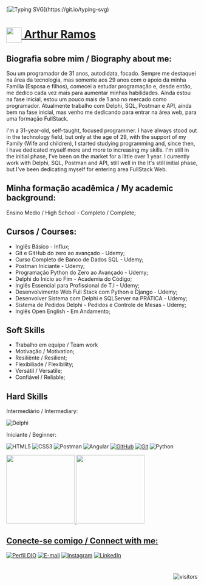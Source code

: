 [![Typing SVG](https://readme-typing-svg.herokuapp.com?duration=5000&pause=60&color=CFCECB&center=falso&vCenter=falso&lines=👋+Olá+sou+o+Arthur+Ramos;+Hi,+I'm+Arthur+Ramos;)](https://git.io/typing-svg)
<h1>
    <a href="https://web.dio.me/users/arthur_framos?tab=skills&page=1">
     <img align="center" width="40px" src="https://hermes.digitalinnovation.one/assets/diome/logo-minimized.png">
 Arthur Ramos
</a>
</h1>
  <h2><strong>Biografia sobre mim / Biography about me:</strong></h2>
    <p>
      Sou um programador de 31 anos, autodidata, focado. Sempre me destaquei na área da tecnologia, mas somente aos 
      29 anos com o apoio da minha Família (Esposa e filhos), comecei a estudar programação e, desde então, me dedico cada vez mais para aumentar minhas habilidades. Ainda estou na fase inicial, estou um pouco mais de 1 ano no mercado como programador. Atualmente trabalho com Delphi, SQL, Postman e API, ainda bem na fase inicial, mas venho me dedicando para entrar na área web, para uma formação FullStack.
    </p>
    <p>
      I'm a 31-year-old, self-taught, focused programmer. I have always stood out in the technology field, but only at the age of 29, with the support of my Family (Wife and children), I started studying programming and, since then, I have dedicated myself more and more to increasing my skills. I'm still in the initial phase, I've been on the market for a little over 1 year. I currently work with Delphi, SQL, Postman and API, still well in the It's still  initial phase, but I've been dedicating myself for entering area  FullStack Web.
    </p>   

  <h2>
    <strong>Minha formação acadêmica / My academic background:</strong>
  </h2>
    <p>Ensino Medio / High School - Completo / Complete;</p>
  <h2>
    <strong>Cursos / Courses:</strong>
   </h2>
  <ul>
    <li>Inglês Básico - Influx;</li>
    <li>Git e GitHub do zero ao avançado - Udemy;</li>
    <li>Curso Completo de Banco de Dados SQL - Udemy;</li>
    <li>Postman Iniciante - Udemy;</li>
    <li>Programação Python do Zero ao Avançado - Udemy;</li>
    <li>Delphi do Inicio ao Fim - Academia do Código;</li>
    <li>Inglês Essencial para Profissional de T.I - Udemy;</li>
    <li>Desenvolvimento Web Full Stack com Python e Django - Udemy;</li>
    <li>Desenvolver Sistema com Delphi e SQLServer na PRÁTICA - Udemy;</li>
    <li>Sistema de Pedidos Delphi - Pedidos e Controle de Mesas - Udemy;</li>
    <li>Inglês Open English - Em Andamento;</li>
  </ul>

<h2><strong>Soft Skills</strong></h2>
  <ul>
    <li>Trabalho em equipe / Team work</li>
    <li>Motivação / Motivation;</li>
    <li>Resiliênte / Resilient;</li>
    <li>Flexibiliade / Flexibility;</li>
    <li>Versátil / Versatile;</li>
    <li>Confiável / Reliable;</li>
  </ul>    

<h2><strong>Hard Skills</strong></h2>

<p>Intermediário / Intermediary:</p>

![Delphi](https://img.shields.io/badge/Delphi-000?style=for-the-badge&logo=Delphi)


 <p>Iniciante / Beginner:</p>

![HTML5](https://img.shields.io/badge/HTML5-000?style=for-the-badge&logo=html5)
![CSS3](https://img.shields.io/badge/CSS3-000?style=for-the-badge&logo=css3&logoColor=264CE4)
![Postman](https://img.shields.io/badge/Postman-000?style=for-the-badge&logo=Postman)
![Angular](https://img.shields.io/badge/Angular-000?style=for-the-badge&logo=Angular)
[![GitHub](https://img.shields.io/badge/GitHub-000?style=for-the-badge&logo=github&logoColor=30A3DC)](https://docs.github.com/)
[![Git](https://img.shields.io/badge/Git-000?style=for-the-badge&logo=git&logoColor=E94D5F)](https://git-scm.com/doc)
![Python](https://img.shields.io/badge/Python-000?style=for-the-badge&logo=Python)

<div>
<a href="https://github.com/ArthurRamos28">
<img height="180em" src="https://github-readme-stats.vercel.app/api/top-langs/?username=arthurramos28&layout=compact&langs_count=7&theme=dracula"/>
<img height="180em" src="https://github-readme-stats.vercel.app/api?username=arthurramos28&show_icons=true&theme=dracula&include_all_commits=true&count_private=true"/>
</div>

<h2><strong>Conecte-se comigo / Connect with me:</strong></h2>

[![Perfil DIO](https://img.shields.io/badge/-Meu%20Perfil%20na%20DIO-30A3DC?style=for-the-badge)](https://web.dio.me/users/arthur_framos/)
[![E-mail](https://img.shields.io/badge/-Email-000?style=for-the-badge&logo=microsoft-outlook&logoColor=E94D5F)](arthur.framos@hotmail.com)
[![Instagram](https://img.shields.io/badge/Instagram-%23E4405F.svg?style=for-the-badge&logo=Instagram&logoColor=white)](https://www.instagram.com/arthurframos27/)
[![LinkedIn](https://img.shields.io/badge/-LinkedIn-%230077B5?style=for-the-badge&logo=linkedin&logoColor=white)](https://www.instagram.com/arthurframos27/)

#
<p align="right">
  <img src="https://visitor-badge.laobi.icu/badge?page_id=arthurramos28.arthuramos28" alt="visitors">
</p>  
